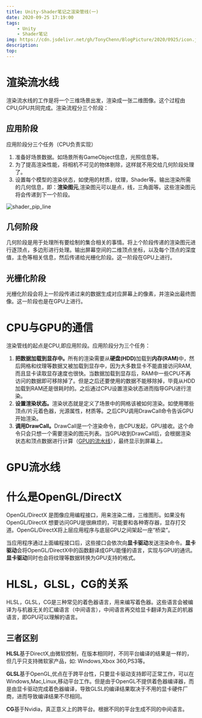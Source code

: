 ```yaml
---
title: Unity-Shader笔记之渲染管线(一)
date: 2020-09-25 17:19:00
tags:
    - Unity
    - Shader笔记
img: https://cdn.jsdelivr.net/gh/TonyChenn/BlogPicture/2020/0925/icon.jpg
description:
top: 
---
```

# 渲染流水线
渲染流水线的工作是将一个三维场景出发，渲染成一张二维图像。这个过程由CPU,GPU共同完成。渲染流程分三个阶段：

## 应用阶段
应用阶段分三个任务（CPU负责实现）
1. 准备好场景数据。如场景所有GameObject信息，光照信息等。
2. 为了提高渲染性能，将相机不可见的物体剔除，这样就不用交给几何阶段处理了。
3. 设置每个模型的渲染状态，如使用的材质，纹理，Shader等。输出渲染所需的几何信息，即：<b>渲染图元</b>,渲染图元可以是点，线，三角面等。这些渲染图元将会传递到下一个阶段。

![shader_pip_line](https://cdn.jsdelivr.net/gh/TonyChenn/BlogPicture/2020/0926/shader_pipline.jpg)
## 几何阶段
几何阶段是用于处理所有要绘制的集合相关的事情。将上个阶段传递的渲染图元进行逐顶点，多边形进行处理。输出屏幕空间的二维顶点坐标，以及每个顶点的深度值，主色等相关信息，然后传递给光栅化阶段。这一阶段在GPU上进行。

## 光栅化阶段
光栅化阶段会将上一阶段传递过来的数据生成对应屏幕上的像素，并渲染出最终图像。这一阶段也是在GPU上进行。

# CPU与GPU的通信
渲染管线的起点是CPU,即应用阶段。应用阶段分为三个任务：
1. <b>把数据加载到显存中。</b>所有的渲染需要从<b>硬盘(HDD)</b>加载到<b>内存(RAM)</b>中，然后网格和纹理等数据又被加载到显存中，因为大多数显卡不能直接访问RAM,而且显卡读取显存速度也很快。当数据加载到显存后，RAM中一些CPU不再访问的数据即可移除掉了。但是之后还要使用的数据不能移除掉，毕竟从HDD加载到RAM还是很耗时的。之后通过CPU设置渲染状态进而指导GPU进行渲染。
2. <b>设置渲染状态。</b>渲染状态就是定义了场景中的网格该被如何渲染。如使用哪些顶点/片元着色器，光源属性，材质等。之后CPU调用DrawCall命令告诉GPU开始渲染。
3. <b>调用DrawCall。</b>DrawCall是一个渲染命令，由CPU发起，GPU接收。这个命令只会只想一个需要渲染的图元列表。当GPU收到DrawCall后，会根据渲染状态和顶点数据进行计算（[GPU的流水线](#GPU流水线)），最终显示到屏幕上。

# GPU流水线


# 什么是OpenGL/DirectX
OpenGL/DirectX 是图像应用编程接口，用来渲染二维，三维图形。如果没有 OpenGL/DirectX 想要访问GPU是很麻烦的，可能要和各种寄存器，显存打交道。OpenGL/DirectX将上层应用程序与底层GPU之间架起一座“桥梁”。

当应用程序通过上面编程接口后，这些接口会依次向<b>显卡驱动</b>发送渲染命令。<b>显卡驱动</b>会将OpenGL/DirectX中的函数翻译成GPU能懂的语言，实现与GPU的通讯。<b>显卡驱动</b>同时也会将纹理等数据转换为GPU支持的格式。

# HLSL，GLSL，CG的关系
HLSL，GLSL，CG是三种常见的着色器语言，用来编写着色器。这些语言会被编译为与机器无关的汇编语言（中间语言），中间语言再交给显卡翻译为真正的机器语言，即GPU可以理解的语言。

## 三者区别

<b>HLSL</b>基于DirectX,由微软控制，在版本相同时，不同平台编译的结果是一样的，但几乎只支持微软家产品，如: Windows,Xbox 360,PS3等。

<b>GLSL</b>基于OpenGL,优点在于跨平台性，只要显卡驱动支持即可正常工作，可以在Windows,Mac,Linux,移动平台工作。但是由于OpenGL不提供着色器编译器，而是由显卡驱动完成着色器编译，导致GLSL的编译结果取决于不用的显卡硬件厂商，进而导致编译结果不尽相同。

<b>CG</b>基于Nvidia，真正意义上的跨平台。根据不同的平台生成不同的中间语言。